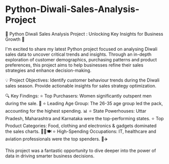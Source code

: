 # Python-Diwali-Sales-Analysis-Project

🎉 Python Diwali Sales Analysis Project : Unlocking Key Insights for Business Growth 🎉

I'm excited to share my latest Python project focused on analysing Diwali sales data to uncover critical trends and insights. Through an in-depth exploration of customer demographics, purchasing patterns and product preferences, this project aims to help businesses refine their sales strategies and enhance decision-making.


💡 Project Objectives:
Identify customer behaviour trends during the Diwali sales season.
Provide actionable insights for sales strategy optimization.


🔍 Key Findings: 
⭐ Top Purchasers: Women significantly outspent men during the sale. 👩
⭐ Leading Age Group: The 26-35 age group led the pack, accounting for the highest spending. 📊
⭐ State Powerhouses: Uttar Pradesh, Maharashtra and Karnataka were the top-performing states.
⭐ Top Product Categories: Food, clothing and electronics & gadgets dominated the sales charts. 👗📱🍽️
⭐ High-Spending Occupations: IT, healthcare and aviation professionals were the top spenders. 💼✈️


This project was a fantastic opportunity to dive deeper into the power of data in driving smarter business decisions. 
